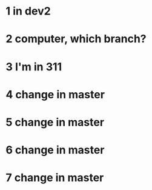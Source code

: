# 1 in dev2
# 2 computer, which branch?
# 3 I'm in 311
# 4 change in master
# 5 change in master
# 6 change in master
# 7 change in master
